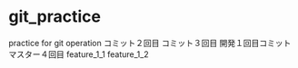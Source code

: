# git_practice
practice for git operation
コミット２回目
コミット３回目
開発１回目コミット
マスター４回目
feature_1_1
feature_1_2
